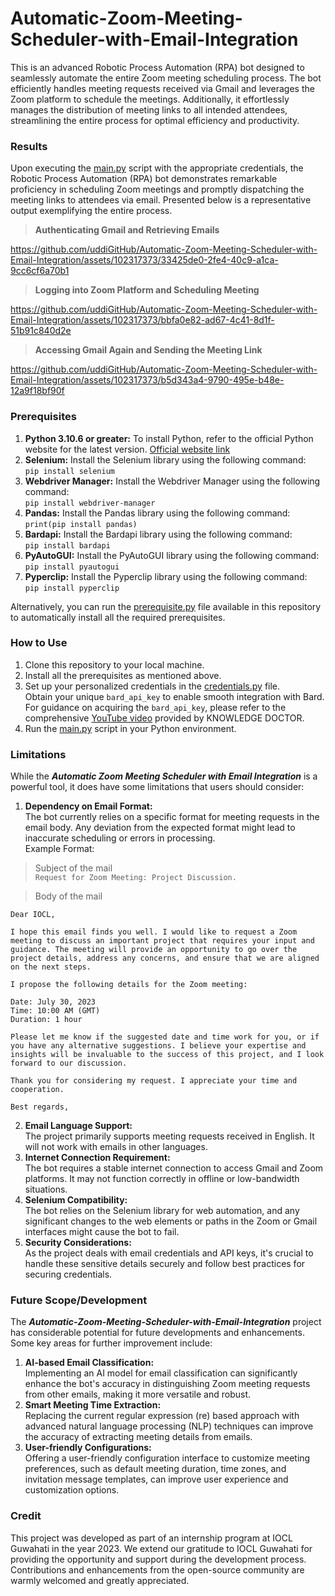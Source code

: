 # Automatic-Zoom-Meeting-Scheduler-with-Email-Integration
This is an advanced Robotic Process Automation (RPA) bot designed to seamlessly automate the entire Zoom meeting scheduling process. The bot efficiently handles meeting requests received via Gmail and leverages the Zoom platform to schedule the meetings. Additionally, it effortlessly manages the distribution of meeting links to all intended attendees, streamlining the entire process for optimal efficiency and productivity.

### Results
Upon executing the [main.py](https://github.com/uddiGitHub/Automatic-Zoom-Meeting-Scheduler-with-Email-Integration/blob/main/src/main.py)  script with the appropriate credentials, the Robotic Process Automation (RPA) bot demonstrates remarkable proficiency in scheduling Zoom meetings and promptly dispatching the meeting links to attendees via email. Presented below is a representative output exemplifying the entire process.
> **Authenticating Gmail and Retrieving Emails**


https://github.com/uddiGitHub/Automatic-Zoom-Meeting-Scheduler-with-Email-Integration/assets/102317373/33425de0-2fe4-40c9-a1ca-9cc6cf6a70b1


> **Logging into Zoom Platform and Scheduling Meeting**


https://github.com/uddiGitHub/Automatic-Zoom-Meeting-Scheduler-with-Email-Integration/assets/102317373/bbfa0e82-ad67-4c41-8d1f-51b91c840d2e


> **Accessing Gmail Again and Sending the Meeting Link**


https://github.com/uddiGitHub/Automatic-Zoom-Meeting-Scheduler-with-Email-Integration/assets/102317373/b5d343a4-9790-495e-b48e-12a9f18bf90f



### Prerequisites
1. **Python 3.10.6 or greater:** To install Python, refer to the official Python website for the latest version. [Official website link](https://www.python.org/)
2. **Selenium:** Install the Selenium library using the following command:<br> `pip install selenium`
3. **Webdriver Manager:** Install the Webdriver Manager using the following command:<br> `pip install webdriver-manager`
4. **Pandas:** Install the Pandas library using the following command:<br> `print(pip install pandas)`
5. **Bardapi:** Install the Bardapi library using the following command:<br> `pip install bardapi`
6. **PyAutoGUI:** Install the PyAutoGUI library using the following command:<br> `pip install pyautogui`
7. **Pyperclip:** Install the Pyperclip library using the following command:<br> `pip install pyperclip`

Alternatively, you can run the [prerequisite.py](https://github.com/uddiGitHub/Automatic-Zoom-Meeting-Scheduler-with-Email-Integration/blob/main/prerequisite.py) file available in this repository to automatically install all the required prerequisites.

### How to Use
1. Clone this repository to your local machine.
2. Install all the prerequisites as mentioned above.
3. Set up your personalized credentials in the [credentials.py](https://github.com/uddiGitHub/Automatic-Zoom-Meeting-Scheduler-with-Email-Integration/blob/main/src/credentials.py) file.<br>Obtain your unique `bard_api_key` to enable smooth integration with Bard. For guidance on acquiring the `bard_api_key`, please refer to the comprehensive [YouTube video](https://youtu.be/kT8Q7aIlgy0) provided by KNOWLEDGE DOCTOR.
4. Run the [main.py](https://github.com/uddiGitHub/Automatic-Zoom-Meeting-Scheduler-with-Email-Integration/blob/main/src/main.py) script in your Python environment.

### Limitations
While the ***Automatic Zoom Meeting Scheduler with Email Integration*** is a powerful tool, it does have some limitations that users should consider:

1. **Dependency on Email Format:**<br> The bot currently relies on a specific format for meeting requests in the email body. Any deviation from the expected format might lead to inaccurate scheduling or errors in processing.<br>
Example Format:<br>
> Subject of the mail<br>
> `Request for Zoom Meeting: Project Discussion.`

> Body of the mail
```
Dear IOCL,

I hope this email finds you well. I would like to request a Zoom meeting to discuss an important project that requires your input and guidance. The meeting will provide an opportunity to go over the project details, address any concerns, and ensure that we are aligned on the next steps.

I propose the following details for the Zoom meeting:

Date: July 30, 2023
Time: 10:00 AM (GMT)
Duration: 1 hour

Please let me know if the suggested date and time work for you, or if you have any alternative suggestions. I believe your expertise and insights will be invaluable to the success of this project, and I look forward to our discussion.

Thank you for considering my request. I appreciate your time and cooperation.

Best regards,
```
2. **Email Language Support:**<br> The project primarily supports meeting requests received in English. It will not work with emails in other languages.
3. **Internet Connection Requirement:**<br> The bot requires a stable internet connection to access Gmail and Zoom platforms. It may not function correctly in offline or low-bandwidth situations.
4. **Selenium Compatibility:**<br> The bot relies on the Selenium library for web automation, and any significant changes to the web elements or paths in the Zoom or Gmail interfaces might cause the bot to fail.
5. **Security Considerations:**<br> As the project deals with email credentials and API keys, it's crucial to handle these sensitive details securely and follow best practices for securing credentials.

### Future Scope/Development
The ***Automatic-Zoom-Meeting-Scheduler-with-Email-Integration*** project has considerable potential for future developments and enhancements. Some key areas for further improvement include:
1. **AI-based Email Classification:**<br> Implementing an AI model for email classification can significantly enhance the bot's accuracy in distinguishing Zoom meeting requests from other emails, making it more versatile and robust.
2. **Smart Meeting Time Extraction:**<br> Replacing the current regular expression (re) based approach with advanced natural language processing (NLP) techniques can improve the accuracy of extracting meeting details from emails.
3. **User-friendly Configurations:**<br> Offering a user-friendly configuration interface to customize meeting preferences, such as default meeting duration, time zones, and invitation message templates, can improve user experience and customization options.

### Credit
This project was developed as part of an internship program at IOCL Guwahati in the year 2023. We extend our gratitude to IOCL Guwahati for providing the opportunity and support during the development process. Contributions and enhancements from the open-source community are warmly welcomed and greatly appreciated.


